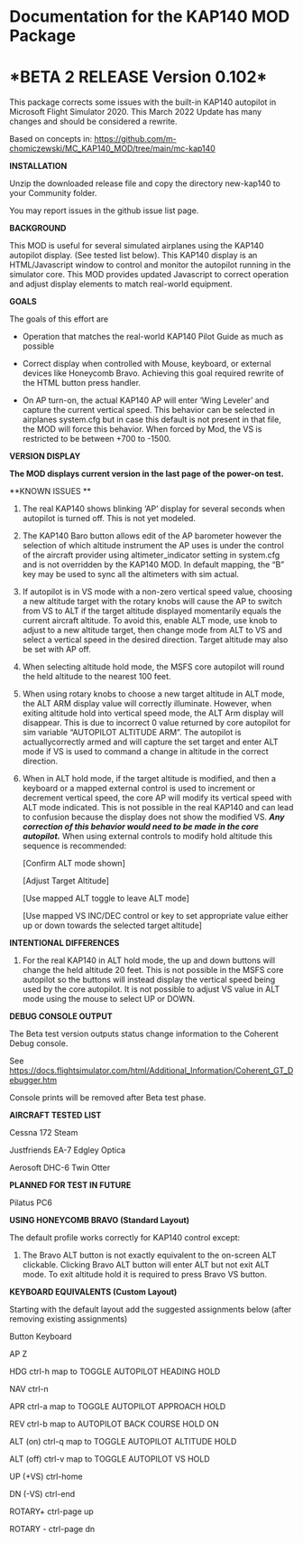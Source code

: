 Documentation for the KAP140 MOD Package
========================================

\*BETA 2 RELEASE Version 0.102\*
================================

This package corrects some issues with the built-in KAP140 autopilot in
<span class="underline">Microsoft Flight Simulator 2020</span>. This
March 2022 Update has many changes and should be considered a rewrite.

Based on concepts in:
<https://github.com/m-chomiczewski/MC_KAP140_MOD/tree/main/mc-kap140>

**INSTALLATION**

Unzip the downloaded release file and copy the directory new-kap140 to
your Community folder.

You may report issues in the github issue list page.

**BACKGROUND**

This MOD is useful for several simulated airplanes using the KAP140
autopilot display. (See tested list below). This KAP140 display is an
HTML/Javascript window to control and monitor the autopilot running in
the simulator core. This MOD provides updated Javascript to correct
operation and adjust display elements to match real-world equipment.

**GOALS**

The goals of this effort are

-   Operation that matches the real-world KAP140 Pilot Guide as much as
    possible

-   Correct display when controlled with Mouse, keyboard, or external
    devices like Honeycomb Bravo. Achieving this goal required rewrite
    of the HTML button press handler.

-   On AP turn-on, the actual KAP140 AP will enter ‘Wing Leveler’ and
    capture the current vertical speed. This behavior can be selected in
    airplanes system.cfg but in case this default is not present in that
    file, the MOD will force this behavior. When forced by Mod, the VS
    is restricted to be between +700 to -1500.

**VERSION DISPLAY**

**The MOD displays current version in the last page of the power-on
test.**

**KNOWN ISSUES **

1.  The real KAP140 shows blinking ‘AP’ display for several seconds when
    autopilot is turned off. This is not yet modeled.

2.  The KAP140 Baro button allows edit of the AP barometer however the
    selection of which altitude instrument the AP uses is under the
    control of the aircraft provider using altimeter\_indicator setting
    in system.cfg and is not overridden by the KAP140 MOD. In default
    mapping, the “B” key may be used to sync all the altimeters with sim
    actual.

3.  If autopilot is in VS mode with a non-zero vertical speed value,
    choosing a new altitude target with the rotary knobs will cause the
    AP to switch from VS to ALT if the target altitude displayed
    momentarily equals the current aircraft altitude. To avoid this,
    enable ALT mode, use knob to adjust to a new altitude target, then
    change mode from ALT to VS and select a vertical speed in the
    desired direction. Target altitude may also be set with AP off.

4.  When selecting altitude hold mode, the MSFS core autopilot will
    round the held altitude to the nearest 100 feet.

5.  When using rotary knobs to choose a new target altitude in ALT mode,
    the ALT ARM display value will correctly illuminate. However, when
    exiting altitude hold into vertical speed mode, the ALT Arm display
    will disappear. This is due to incorrect 0 value returned by core
    autopilot for sim variable “AUTOPILOT ALTITUDE ARM”. The autopilot
    is actuallycorrectly armed and will capture the set target and enter
    ALT mode if VS is used to command a change in altitude in the
    correct direction.

6.  When in ALT hold mode, if the target altitude is modified, and then
    a keyboard or a mapped external control is used to increment or
    decrement vertical speed, the core AP will modify its vertical speed
    with ALT mode indicated. This is not possible in the real KAP140 and
    can lead to confusion because the display does not show the modified
    VS. ***Any correction of this behavior would need to be made in the
    core autopilot.*** When using external controls to modify hold
    altitude this sequence is recommended:

    \[Confirm ALT mode shown\]

    \[Adjust Target Altitude\]

    \[Use mapped ALT toggle to leave ALT mode\]

    \[Use mapped VS INC/DEC control or key to set appropriate value
    either up or down towards the selected target altitude\]

**INTENTIONAL DIFFERENCES**

1.  For the real KAP140 in ALT hold mode, the up and down buttons will
    change the held altitude 20 feet. This is not possible in the MSFS
    core autopilot so the buttons will instead display the vertical
    speed being used by the core autopilot. It is not possible to adjust
    VS value in ALT mode using the mouse to select UP or DOWN.

**DEBUG CONSOLE OUTPUT**

The Beta test version outputs status change information to the Coherent
Debug console.

See
<https://docs.flightsimulator.com/html/Additional_Information/Coherent_GT_Debugger.htm>

Console prints will be removed after Beta test phase.

**AIRCRAFT TESTED LIST**

Cessna 172 Steam

Justfriends EA-7 Edgley Optica

Aerosoft DHC-6 Twin Otter

**PLANNED FOR TEST IN FUTURE**

Pilatus PC6

**USING HONEYCOMB BRAVO (Standard Layout)**

The default profile works correctly for KAP140 control except:

1.  The Bravo ALT button is not exactly equivalent to the on-screen ALT
    clickable. Clicking Bravo ALT button will enter ALT but not exit ALT
    mode. To exit altitude hold it is required to press Bravo VS button.

**KEYBOARD EQUIVALENTS (Custom Layout)**

Starting with the default layout add the suggested assignments below
(after removing existing assignments)

Button Keyboard

AP Z

HDG ctrl-h map to TOGGLE AUTOPILOT HEADING HOLD

NAV ctrl-n

APR ctrl-a map to TOGGLE AUTOPILOT APPROACH HOLD

REV ctrl-b map to AUTOPILOT BACK COURSE HOLD ON

ALT (on) ctrl-q map to TOGGLE AUTOPILOT ALTITUDE HOLD

ALT (off) ctrl-v map to TOGGLE AUTOPILOT VS HOLD

UP (+VS) ctrl-home

DN (-VS) ctrl-end

ROTARY+ ctrl-page up

ROTARY - ctrl-page dn
